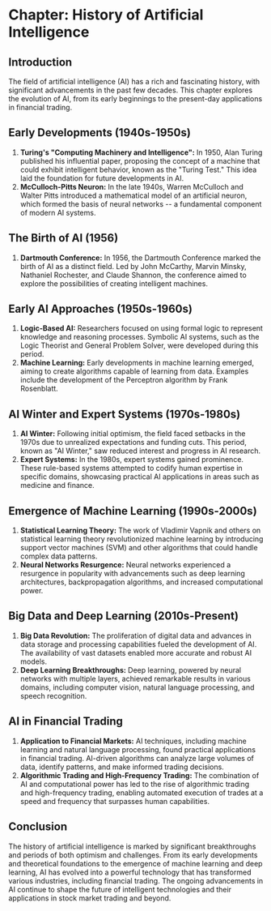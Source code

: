Chapter: History of Artificial Intelligence
===========================================

Introduction
------------

The field of artificial intelligence (AI) has a rich and fascinating history, with significant advancements in the past few decades. This chapter explores the evolution of AI, from its early beginnings to the present-day applications in financial trading.

Early Developments (1940s-1950s)
--------------------------------

1. **Turing's "Computing Machinery and Intelligence":** In 1950, Alan Turing published his influential paper, proposing the concept of a machine that could exhibit intelligent behavior, known as the "Turing Test." This idea laid the foundation for future developments in AI.
2. **McCulloch-Pitts Neuron:** In the late 1940s, Warren McCulloch and Walter Pitts introduced a mathematical model of an artificial neuron, which formed the basis of neural networks -- a fundamental component of modern AI systems.

The Birth of AI (1956)
----------------------

1. **Dartmouth Conference:** In 1956, the Dartmouth Conference marked the birth of AI as a distinct field. Led by John McCarthy, Marvin Minsky, Nathaniel Rochester, and Claude Shannon, the conference aimed to explore the possibilities of creating intelligent machines.

Early AI Approaches (1950s-1960s)
---------------------------------

1. **Logic-Based AI:** Researchers focused on using formal logic to represent knowledge and reasoning processes. Symbolic AI systems, such as the Logic Theorist and General Problem Solver, were developed during this period.
2. **Machine Learning:** Early developments in machine learning emerged, aiming to create algorithms capable of learning from data. Examples include the development of the Perceptron algorithm by Frank Rosenblatt.

AI Winter and Expert Systems (1970s-1980s)
------------------------------------------

1. **AI Winter:** Following initial optimism, the field faced setbacks in the 1970s due to unrealized expectations and funding cuts. This period, known as "AI Winter," saw reduced interest and progress in AI research.
2. **Expert Systems:** In the 1980s, expert systems gained prominence. These rule-based systems attempted to codify human expertise in specific domains, showcasing practical AI applications in areas such as medicine and finance.

Emergence of Machine Learning (1990s-2000s)
-------------------------------------------

1. **Statistical Learning Theory:** The work of Vladimir Vapnik and others on statistical learning theory revolutionized machine learning by introducing support vector machines (SVM) and other algorithms that could handle complex data patterns.
2. **Neural Networks Resurgence:** Neural networks experienced a resurgence in popularity with advancements such as deep learning architectures, backpropagation algorithms, and increased computational power.

Big Data and Deep Learning (2010s-Present)
------------------------------------------

1. **Big Data Revolution:** The proliferation of digital data and advances in data storage and processing capabilities fueled the development of AI. The availability of vast datasets enabled more accurate and robust AI models.
2. **Deep Learning Breakthroughs:** Deep learning, powered by neural networks with multiple layers, achieved remarkable results in various domains, including computer vision, natural language processing, and speech recognition.

AI in Financial Trading
-----------------------

1. **Application to Financial Markets:** AI techniques, including machine learning and natural language processing, found practical applications in financial trading. AI-driven algorithms can analyze large volumes of data, identify patterns, and make informed trading decisions.
2. **Algorithmic Trading and High-Frequency Trading:** The combination of AI and computational power has led to the rise of algorithmic trading and high-frequency trading, enabling automated execution of trades at a speed and frequency that surpasses human capabilities.

Conclusion
----------

The history of artificial intelligence is marked by significant breakthroughs and periods of both optimism and challenges. From its early developments and theoretical foundations to the emergence of machine learning and deep learning, AI has evolved into a powerful technology that has transformed various industries, including financial trading. The ongoing advancements in AI continue to shape the future of intelligent technologies and their applications in stock market trading and beyond.
